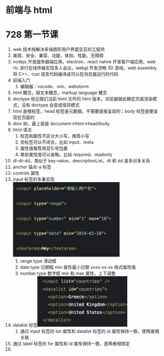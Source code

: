 # 前端与 html

# 728 第一节课

1. web 技术栈解决多端图形用户界面交互的工程师
2. 美观、安全、兼容、功能、体验、性能、无障碍
3. nodejs 开发服务器端应用，electron、react native 开发客户端应用，web rtc 进行在线传输实现多人会议，webgl 开发流畅 3D 游戏，web assembly 将 C++、rust 语言代码编译成可以在浏览器运行的代码
4. 前端入门
   1. 编辑器：vscode、vim、webstorm
5. html 概念，超文本概念，markup language 概念
6. doctype 标记我们当前 html 文件的 html 版本，浏览器据此确定页面渲染模式，没有 doctype 会变成怪异模式
7. html 是根标签，head 标签是元数据，不需要直接呈现的；body 标签是要呈现在页面的
8. dom 树，最上层是 document->html->head/body
9. html 语法
   1. 标签和属性不区分大小写，推荐小写
   2. 空标签可以不闭合，比如 input、meta
   3. 属性值推荐用双引号包裹
   4. 某些属性值可以省略，比如 required、readonly
10. dl-dt-dd，类似于 key-value，descriptionList，dt 和 dd 是多对多关系
11. anchor 锚点-a 标签
12. controls 属性
13. input 标签的多重实现![Alt text](image.png)
    1. range type 滑动框
    2. date type 日期框 min 属性最小日期 xxxx-xx-xx 格式属性值
    3. number type 数字框 min 和 max 属性，上下调整
14. datalist 标签![Alt text](image-1.png)
    1. 通过 input 标签的 list 属性和 datalist 标签的 id 属性保持一致，使两者相关联
15. 通过 label 标签的 for 属性和 id 属性保持一致，是两者相绑定
16.
